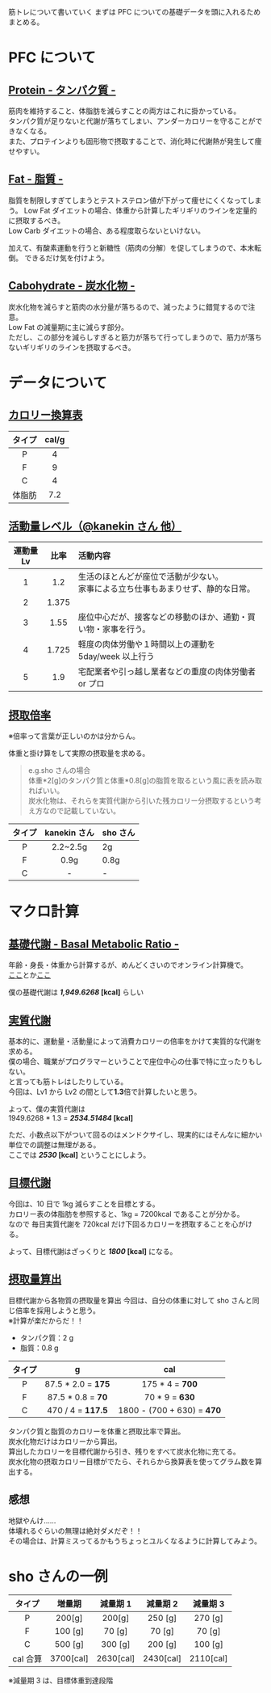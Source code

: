 筋トレについて書いていく
まずは PFC についての基礎データを頭に入れるためまとめる。

# PFC について

## <u>Protein - タンパク質 -</u>

筋肉を維持すること、体脂肪を減らすことの両方はこれに掛かっている。  
タンパク質が足りないと代謝が落ちてしまい、アンダーカロリーを守ることができなくなる。  
また、プロテインよりも固形物で摂取することで、消化時に代謝熱が発生して痩せやすい。

## <u>Fat - 脂質 -</u>

脂質を制限しすぎてしまうとテストステロン値が下がって痩せにくくなってしまう。
Low Fat ダイエットの場合、体重から計算したギリギリのラインを定量的に摂取するべき。  
Low Carb ダイエットの場合、ある程度取らないといけない。

加えて、有酸素運動を行うと新糖性（筋肉の分解）を促してしまうので、本末転倒。
できるだけ気を付けよう。

## <u>Cabohydrate - 炭水化物 -</u>

炭水化物を減らすと筋肉の水分量が落ちるので、減ったように錯覚するので注意。  
Low Fat の減量期に主に減らす部分。  
ただし、この部分を減らしすぎると筋力が落ちて行ってしまうので、筋力が落ちないギリギリのラインを摂取するべき。

# データについて

## <u>カロリー換算表</u>

| タイプ | cal/g |
| :----: | :---: |
|   P    |   4   |
|   F    |   9   |
|   C    |   4   |
| 体脂肪 |  7.2  |

## <u>活動量レベル（@kanekin さん 他）</u>

| 運動量 Lv | 比率  | 活動内容                                                                             |
| :-------: | :---: | :----------------------------------------------------------------------------------- |
|     1     |  1.2  | 生活のほとんどが座位で活動が少ない。<br>家事による立ち仕事もあまりせず、静的な日常。 |
|     2     | 1.375 |                                                                                      |
|     3     | 1.55  | 座位中心だが、接客などの移動のほか、通勤・買い物・家事を行う。                       |
|     4     | 1.725 | 軽度の肉体労働や１時間以上の運動を 5day/week 以上行う                                |
|     5     |  1.9  | 宅配業者や引っ越し業者などの重度の肉体労働者 or プロ                                 |

## <u>摂取倍率</u>

※倍率って言葉が正しいのかは分からん。

体重と掛け算をして実際の摂取量を求める。

> e.g.sho さんの場合  
> 体重\*2[g]のタンパク質と体重\*0.8[g]の脂質を取るという風に表を読み取ればいい。  
> 炭水化物は、それらを実質代謝から引いた残カロリー分摂取するという考え方なので記載していない。

| タイプ | kanekin さん | sho さん |
| :----: | :----------: | -------- |
|   P    |   2.2~2.5g   | 2g       |
|   F    |     0.9g     | 0.8g     |
|   C    |      -       | -        |

# マクロ計算

## <u>基礎代謝 - Basal Metabolic Ratio -</u>

年齢・身長・体重から計算するが、めんどくさいのでオンライン計算機で。  
[ここ](https://keisan.casio.jp/exec/system/1161228736)とか[ここ](https://www.easycalculation.com/ja/health/bmr.php)

僕の基礎代謝は **_1,949.6268_ [kcal]** らしい

## <u>実質代謝</u>

基本的に、運動量・活動量によって消費カロリーの倍率をかけて実質的な代謝を求める。  
僕の場合、職業がプログラマーということで座位中心の仕事で特に立ったりもしない。  
と言っても筋トレはしたりしている。  
今回は、Lv1 から Lv2 の間として**1.3**倍で計算したいと思う。

よって、僕の実質代謝は  
1949.6268 \* 1.3 = **_2534.51484_ [kcal]**

ただ、小数点以下がついて回るのはメンドクサイし、現実的にはそんなに細かい単位での調整は無理がある。  
ここでは **_2530_ [kcal]** ということにしよう。

## <u>目標代謝</u>

今回は、10 日で 1kg 減らすことを目標とする。  
カロリー表の体脂肪を参照すると、1kg = 7200kcal であることが分かる。  
なので 毎日実質代謝を 720kcal だけ下回るカロリーを摂取することを心がける。

よって、目標代謝はざっくりと **_1800_ [kcal]** になる。

## <u>摂取量算出</u>

目標代謝から各物質の摂取量を算出
今回は、自分の体重に対して sho さんと同じ倍率を採用しようと思う。  
※計算が楽だからだ！！

- タンパク質：2 g
- 脂質：0.8 g

| タイプ |           g           |             cal              |
| :----: | :-------------------: | :--------------------------: |
|   P    | 87.5 \* 2.0 = **175** |      175 \* 4 = **700**      |
|   F    | 87.5 \* 0.8 = **70**  |      70 \* 9 = **630**       |
|   C    |  470 / 4 = **117.5**  | 1800 - (700 + 630) = **470** |

タンパク質と脂質のカロリーを体重と摂取比率で算出。  
炭水化物だけはカロリーから算出。  
算出したカロリーを目標代謝から引き、残りをすべて炭水化物に充てる。  
炭水化物の摂取カロリー目標がでたら、それらから換算表を使ってグラム数を算出する。

## 感想

地獄やんけ……  
体壊れるぐらいの無理は絶対ダメだぞ！！  
その場合は、計算ミスってるかもうちょっとユルくなるように計算してみよう。

# sho さんの一例

|  タイプ  |  増量期   | 減量期 1  | 減量期 2  | 減量期 3  |
| :------: | :-------: | :-------: | :-------: | :-------: |
|    P     |  200[g]   |  200[g]   |  250 [g]  |  270 [g]  |
|    F     |  100 [g]  |  70 [g]   |  70 [g]   |  70 [g]   |
|    C     |  500 [g]  |  300 [g]  |  200 [g]  |  100 [g]  |
| cal 合算 | 3700[cal] | 2630[cal] | 2430[cal] | 2110[cal] |

※減量期 3 は、目標体重到達段階
